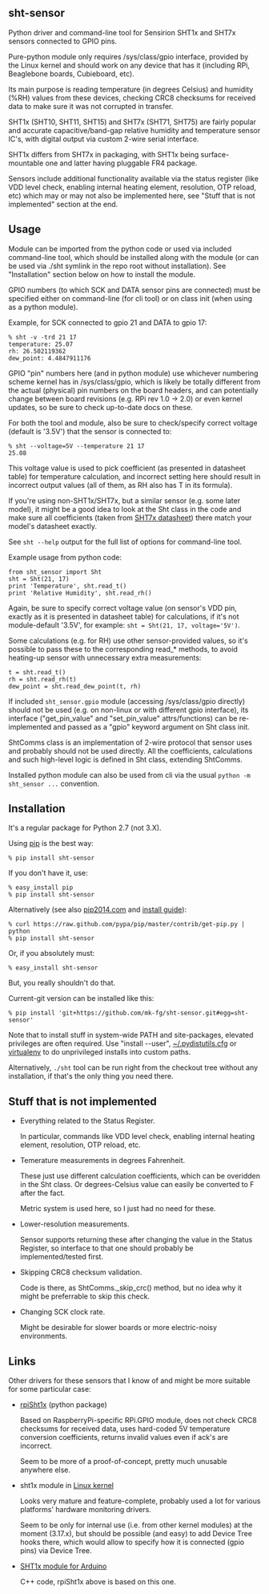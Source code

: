 sht-sensor
--------------------

Python driver and command-line tool for Sensirion SHT1x and SHT7x sensors
connected to GPIO pins.

Pure-python module only requires /sys/class/gpio interface, provided by the
Linux kernel and should work on any device that has it (including RPi,
Beaglebone boards, Cubieboard, etc).

Its main purpose is reading temperature (in degrees Celsius) and humidity (%RH)
values from these devices, checking CRC8 checksums for received data to make
sure it was not corrupted in transfer.

SHT1x (SHT10, SHT11, SHT15) and SHT7x (SHT71, SHT75) are fairly popular and
accurate capacitive/band-gap relative humidity and temperature sensor IC's, with
digital output via custom 2-wire serial interface.

SHT1x differs from SHT7x in packaging, with SHT1x being surface-mountable one
and latter having pluggable FR4 package.

Sensors include additional functionality available via the status register (like
VDD level check, enabling internal heating element, resolution, OTP reload, etc)
which may or may not also be implemented here, see "Stuff that is not
implemented" section at the end.


Usage
--------------------

Module can be imported from the python code or used via included command-line
tool, which should be installed along with the module (or can be used via ./sht
symlink in the repo root without installation).
See "Installation" section below on how to install the module.

GPIO numbers (to which SCK and DATA sensor pins are connected) must be specified
either on command-line (for cli tool) or on class init (when using as a python
module).

Example, for SCK connected to gpio 21 and DATA to gpio 17:

	% sht -v -trd 21 17
	temperature: 25.07
	rh: 26.502119362
	dew_point: 4.4847911176

GPIO "pin" numbers here (and in python module) use whichever numbering scheme
kernel has in /sys/class/gpio, which is likely be totally different from the
actual (physical) pin numbers on the board headers, and can potentially change
between board revisions (e.g. RPi rev 1.0 -> 2.0) or even kernel updates, so be
sure to check up-to-date docs on these.

For both the tool and module, also be sure to check/specify correct voltage
(default is '3.5V') that the sensor is connected to:

	% sht --voltage=5V --temperature 21 17
	25.08

This voltage value is used to pick coefficient (as presented in datasheet table)
for temperature calculation, and incorrect setting here should result in
incorrect output values (all of them, as RH also has T in its formula).

If you're using non-SHT1x/SHT7x, but a similar sensor (e.g. some later model),
it might be a good idea to look at the Sht class in the code and make sure all
coefficients (taken from
[SHT7x datasheet](https://www.sensirion.com/fileadmin/user_upload/customers/sensirion/Dokumente/Humidity_and_Temperature_Sensors/Sensirion_Humidity_and_Temperature_Sensors_SHT7x_Datasheet_V5.pdf))
there match your model's datasheet exactly.

See `sht --help` output for the full list of options for command-line tool.

Example usage from python code:

	from sht_sensor import Sht
	sht = Sht(21, 17)
	print 'Temperature', sht.read_t()
	print 'Relative Humidity', sht.read_rh()

Again, be sure to specify correct voltage value (on sensor's VDD pin, exactly as
it is presented in datasheet table) for calculations, if it's not module-default
'3.5V', for example: `sht = Sht(21, 17, voltage='5V')`.

Some calculations (e.g. for RH) use other sensor-provided values, so it's
possible to pass these to the corresponding read_* methods, to avoid heating-up
sensor with unnecessary extra measurements:

	t = sht.read_t()
	rh = sht.read_rh(t)
	dew_point = sht.read_dew_point(t, rh)

If included `sht_sensor.gpio` module (accessing /sys/class/gpio directly) should
not be used (e.g. on non-linux or with different gpio interface), its interface
("get_pin_value" and "set_pin_value" attrs/functions) can be re-implemented and
passed as a "gpio" keyword argument on Sht class init.

ShtComms class is an implementation of 2-wire protocol that sensor uses and
probably should not be used directly.
All the coefficients, calculations and such high-level logic is defined in Sht
class, extending ShtComms.

Installed python module can also be used from cli via the usual `python -m
sht_sensor ...` convention.


Installation
--------------------

It's a regular package for Python 2.7 (not 3.X).

Using [pip](http://pip-installer.org/) is the best way:

	% pip install sht-sensor

If you don't have it, use:

	% easy_install pip
	% pip install sht-sensor

Alternatively (see also
[pip2014.com](http://pip2014.com/) and
[install guide](http://www.pip-installer.org/en/latest/installing.html)):

	% curl https://raw.github.com/pypa/pip/master/contrib/get-pip.py | python
	% pip install sht-sensor

Or, if you absolutely must:

	% easy_install sht-sensor

But, you really shouldn't do that.

Current-git version can be installed like this:

	% pip install 'git+https://github.com/mk-fg/sht-sensor.git#egg=sht-sensor'

Note that to install stuff in system-wide PATH and site-packages, elevated
privileges are often required.
Use "install --user",
[~/.pydistutils.cfg](http://docs.python.org/install/index.html#distutils-configuration-files)
or [virtualenv](http://pypi.python.org/pypi/virtualenv) to do unprivileged
installs into custom paths.

Alternatively, `./sht` tool can be run right from the checkout tree without any
installation, if that's the only thing you need there.


Stuff that is not implemented
--------------------

* Everything related to the Status Register.

	In particular, commands like VDD level check, enabling internal heating
	element, resolution, OTP reload, etc.

* Temerature measurements in degrees Fahrenheit.

	These just use different calculation coefficients, which can be overidden in
	the Sht class.
	Or degrees-Celsius value can easily be converted to F after the fact.

	Metric system is used here, so I just had no need for these.

* Lower-resolution measurements.

	Sensor supports returning these after changing the value in the Status
	Register, so interface to that one should probably be implemented/tested
	first.

* Skipping CRC8 checksum validation.

	Code is there, as ShtComms._skip_crc() method, but no idea why it might be
	preferrable to skip this check.

* Changing SCK clock rate.

	Might be desirable for slower boards or more electric-noisy environments.


Links
--------------------

Other drivers for these sensors that I know of and might be more suitable for
some particular case:

* [rpiSht1x](https://pypi.python.org/pypi/rpiSht1x) (python package)

	Based on RaspberryPi-specific RPi.GPIO module, does not check CRC8 checksums
	for received data, uses hard-coded 5V temperature conversion coefficients,
	returns invalid values even if ack's are incorrect.

	Seem to be more of a proof-of-concept, pretty much unusable anywhere else.

* sht1x module in [Linux kernel](https://www.kernel.org/)

	Looks very mature and feature-complete, probably used a lot for various
	platforms' hardware monitoring drivers.

	Seem to be only for internal use (i.e. from other kernel modules) at the
	moment (3.17.x), but should be possible (and easy) to add Device Tree hooks
	there, which would allow to specify how it is connected (gpio pins) via Device
	Tree.

* [SHT1x module for Arduino](https://github.com/practicalarduino/SHT1x)

	C++ code, rpiSht1x above is based on this one.
